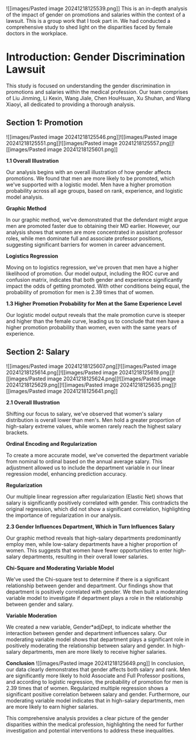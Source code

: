 ![[images/Pasted image 20241218125539.png]]
This is an in-depth analysis of the impact of gender on promotions and salaries within the context of a lawsuit. This is a group work that I took part in. We had conducted a comprehensive study to shed light on the disparities faced by female doctors in the workplace. 


# **Introduction: Gender Discrimination Lawsuit**

This study is focused on understanding the gender discrimination in promotions and salaries within the medical profession. Our team comprises of Liu Jinming, Li Kexin, Wang Jiale, Chen HouHsuan, Xu Shuhan, and Wang Xiaoyi, all dedicated to providing a thorough analysis.

## **Section 1: Promotion**
![[images/Pasted image 20241218125546.png]]![[images/Pasted image 20241218125551.png]]![[images/Pasted image 20241218125557.png]]![[images/Pasted image 20241218125601.png]]

**1.1 Overall Illustration**

Our analysis begins with an overall illustration of how gender affects promotions. We found that men are more likely to be promoted, which we've supported with a logistic model. Men have a higher promotion probability across all age groups, based on rank, experience, and logistic model analysis.

**Graphic Method**

In our graphic method, we've demonstrated that the defendant might argue men are promoted faster due to obtaining their MD earlier. However, our analysis shows that women are more concentrated in assistant professor roles, while men dominate full and associate professor positions, suggesting significant barriers for women in career advancement.

**Logistics Regression**

Moving on to logistics regression, we've proven that men have a higher likelihood of promotion. Our model output, including the ROC curve and confusion matrix, indicates that both gender and experience significantly impact the odds of getting promoted. With other conditions being equal, the probability of promotion for men is 2.39 times that of women.

**1.3 Higher Promotion Probability for Men at the Same Experience Level**

Our logistic model output reveals that the male promotion curve is steeper and higher than the female curve, leading us to conclude that men have a higher promotion probability than women, even with the same years of experience.

## **Section 2: Salary**

![[images/Pasted image 20241218125607.png]]![[images/Pasted image 20241218125614.png]]![[images/Pasted image 20241218125619.png]]![[images/Pasted image 20241218125624.png]]![[images/Pasted image 20241218125629.png]]![[images/Pasted image 20241218125635.png]]![[images/Pasted image 20241218125641.png]]

**2.1 Overall Illustration**

Shifting our focus to salary, we've observed that women's salary distribution is overall lower than men's. Men hold a greater proportion of high-salary extreme values, while women rarely reach the highest salary brackets.

**Ordinal Encoding and Regularization**

To create a more accurate model, we've converted the department variable from nominal to ordinal based on the annual average salary. This adjustment allowed us to include the department variable in our linear regression model, enhancing prediction accuracy.

**Regularization**

Our multiple linear regression after regularization (Elastic Net) shows that salary is significantly positively correlated with gender. This contradicts the original regression, which did not show a significant correlation, highlighting the importance of regularization in our analysis.

**2.3 Gender Influences Department, Which in Turn Influences Salary**

Our graphic method reveals that high-salary departments predominantly employ men, while low-salary departments have a higher proportion of women. This suggests that women have fewer opportunities to enter high-salary departments, resulting in their overall lower salaries.

**Chi-Square and Moderating Variable Model**

We've used the Chi-square test to determine if there is a significant relationship between gender and department. Our findings show that department is positively correlated with gender. We then built a moderating variable model to investigate if department plays a role in the relationship between gender and salary.

**Variable Moderation**

We created a new variable, Gender*adjDept, to indicate whether the interaction between gender and department influences salary. Our moderating variable model shows that department plays a significant role in positively moderating the relationship between salary and gender. In high-salary departments, men are more likely to receive higher salaries.

**Conclusion**
![[images/Pasted image 20241218125649.png]]
In conclusion, our data clearly demonstrates that gender affects both salary and rank. Men are significantly more likely to hold Associate and Full Professor positions, and according to logistic regression, the probability of promotion for men is 2.39 times that of women. Regularized multiple regression shows a significant positive correlation between salary and gender. Furthermore, our moderating variable model indicates that in high-salary departments, men are more likely to earn higher salaries.

This comprehensive analysis provides a clear picture of the gender disparities within the medical profession, highlighting the need for further investigation and potential interventions to address these inequalities.

